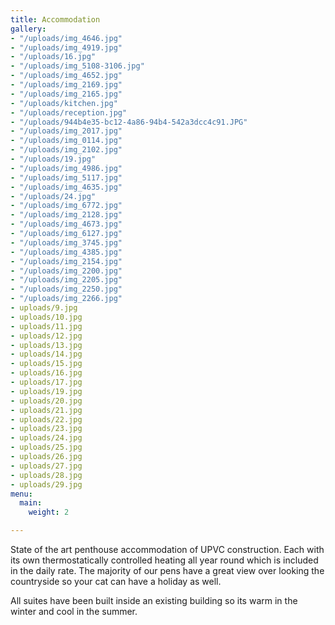 ```yaml
---
title: Accommodation
gallery:
- "/uploads/img_4646.jpg"
- "/uploads/img_4919.jpg"
- "/uploads/16.jpg"
- "/uploads/img_5108-3106.jpg"
- "/uploads/img_4652.jpg"
- "/uploads/img_2169.jpg"
- "/uploads/img_2165.jpg"
- "/uploads/kitchen.jpg"
- "/uploads/reception.jpg"
- "/uploads/944b4e35-bc12-4a86-94b4-542a3dcc4c91.JPG"
- "/uploads/img_2017.jpg"
- "/uploads/img_0114.jpg"
- "/uploads/img_2102.jpg"
- "/uploads/19.jpg"
- "/uploads/img_4986.jpg"
- "/uploads/img_5117.jpg"
- "/uploads/img_4635.jpg"
- "/uploads/24.jpg"
- "/uploads/img_6772.jpg"
- "/uploads/img_2128.jpg"
- "/uploads/img_4673.jpg"
- "/uploads/img_6127.jpg"
- "/uploads/img_3745.jpg"
- "/uploads/img_4385.jpg"
- "/uploads/img_2154.jpg"
- "/uploads/img_2200.jpg"
- "/uploads/img_2205.jpg"
- "/uploads/img_2250.jpg"
- "/uploads/img_2266.jpg"
- uploads/9.jpg
- uploads/10.jpg
- uploads/11.jpg
- uploads/12.jpg
- uploads/13.jpg
- uploads/14.jpg
- uploads/15.jpg
- uploads/16.jpg
- uploads/17.jpg
- uploads/19.jpg
- uploads/20.jpg
- uploads/21.jpg
- uploads/22.jpg
- uploads/23.jpg
- uploads/24.jpg
- uploads/25.jpg
- uploads/26.jpg
- uploads/27.jpg
- uploads/28.jpg
- uploads/29.jpg
menu:
  main:
    weight: 2

---
```

State of the art penthouse accommodation of UPVC construction. Each with its own thermostatically controlled heating all year round which is included in the daily rate. The majority of our pens have a great view over looking the countryside so your cat can have a holiday as well.

All suites have been built inside an existing building so its warm in the winter
and cool in the summer.